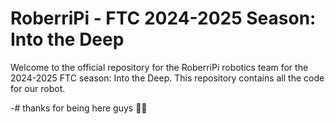 # RoberriPi - FTC 2024-2025 Season: Into the Deep

Welcome to the official repository for the RoberriPi robotics team for the 2024-2025 FTC season: Into the Deep. This repository contains all the code for our robot.

-# thanks for being here guys 🙏🙏